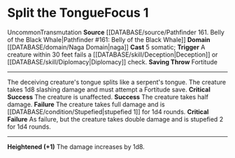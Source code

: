 ﻿---
actions: '[reaction]'
area: null
bloodline: null
component:
- Somatic
cost: null
deity: null
domain:
- '[[DATABASE/domain/Naga Domain|Naga]]'
duration: null
element: null
heighten: '+1'
heighten_level: 1, 2, 3, 4, 5, 6, 7, 8, 9, 10
id: '835'
lesson: null
level: '1'
mystery: null
name: Split the Tongue
patron_theme: null
range: null
rarity: Uncommon
requirement: null
rus_type_level: null
saving_throw: Fortitude
school: Transmutation
source: '[[DATABASE/source/Pathfinder 161. Belly of the Black Whale|Pathfinder #161:
  Belly of the Black Whale]]'
target: null
tradition: null
trait:
- '[[DATABASE/trait/Transmutation|Transmutation]]'
- '[[DATABASE/trait/Uncommon|Uncommon]]'
trigger: A creature within 30 feet fails a [[DATABASE/skill/Deception|Deception]]
  or [[DATABASE/skill/Diplomacy|Diplomacy]] check.
type: Focus

---
# Split the Tongue<span class="item-type">Focus 1</span>

<span class="trait-uncommon item-trait">Uncommon</span><span class="item-trait">Transmutation</span>
**Source** [[DATABASE/source/Pathfinder 161. Belly of the Black Whale|Pathfinder #161: Belly of the Black Whale]]
**Domain** [[DATABASE/domain/Naga Domain|naga]]
**Cast** <span class="action-icon">5</span> somatic; **Trigger** A creature within 30 feet fails a [[DATABASE/skill/Deception|Deception]] or [[DATABASE/skill/Diplomacy|Diplomacy]] check.
**Saving Throw** Fortitude

---
The deceiving creature's tongue splits like a serpent's tongue. The creature takes 1d8 slashing damage and must attempt a Fortitude save.
**Critical Success** The creature is unaffected.
**Success** The creature takes half damage.
**Failure** The creature takes full damage and is [[DATABASE/condition/Stupefied|stupefied 1]] for 1d4 rounds.
**Critical Failure** As failure, but the creature takes double damage and is stupefied 2 for 1d4 rounds.

---
**Heightened (+1)** The damage increases by 1d8.